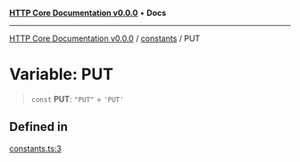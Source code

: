 [**HTTP Core Documentation v0.0.0**](../../README.md) • **Docs**

***

[HTTP Core Documentation v0.0.0](../../modules.md) / [constants](../README.md) / PUT

# Variable: PUT

> `const` **PUT**: `"PUT"` = `'PUT'`

## Defined in

[constants.ts:3](https://github.com/stonemjs/http-core/blob/3497087dac965583296f5092cd519a9aa0728373/src/constants.ts#L3)
